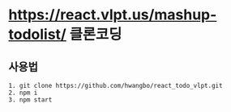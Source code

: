 # https://react.vlpt.us/mashup-todolist/ 클론코딩

## 사용법
    1. git clone https://github.com/hwangbo/react_todo_vlpt.git
    2. npm i
    3. npm start